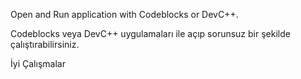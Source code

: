 Open and Run application with Codeblocks or DevC++.

Codeblocks veya DevC++ uygulamaları ile açıp sorunsuz bir şekilde çalıştırabilirsiniz.

İyi Çalışmalar
